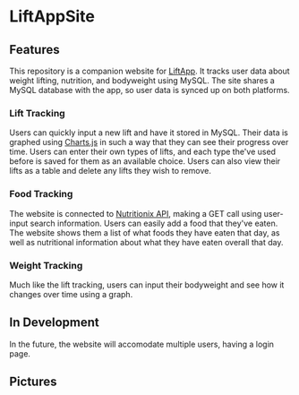 # LiftAppSite
## Features ##
This repository is a companion website for [LiftApp](https://github.com/austinbailey1114/iOS). It tracks user data about weight lifting, nutrition, and bodyweight using MySQL. The site shares a MySQL database with the app, so user data is synced up on both platforms. 
### Lift Tracking ###
Users can quickly input a new lift and have it stored in MySQL. Their data is graphed using [Charts.js](http://www.chartjs.org/) in such a way that they can see their progress over time. Users can enter their own types of lifts, and each type the've used before is saved for them as an available choice. Users can also view their lifts as a table and delete any lifts they wish to remove. 
### Food Tracking ###
The website is connected to [Nutritionix API](https://www.nutritionix.com/), making a GET call using user-input search information. Users can easily add a food that they've eaten. The website shows them a list of what foods they have eaten that day, as well as nutritional information about what they have eaten overall that day. 
### Weight Tracking ###
Much like the lift tracking, users can input their bodyweight and see how it changes over time using a graph.
## In Development ##
In the future, the website will accomodate multiple users, having a login page. 
## Pictures ## 

